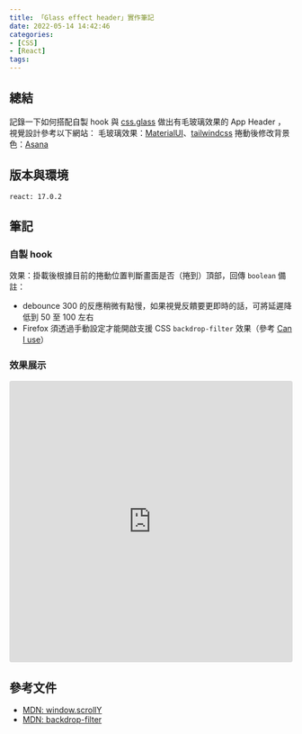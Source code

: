 ```yaml
---
title: 「Glass effect header」實作筆記
date: 2022-05-14 14:42:46
categories:
- [CSS]
- [React]
tags:
---
```


## 總結
記錄一下如何搭配自製 hook 與 [css.glass](https://css.glass/) 做出有毛玻璃效果的 App Header ，視覺設計參考以下網站：
毛玻璃效果：[MaterialUI](https://mui.com/)、[tailwindcss](https://tailwindcss.com/docs/installation)
捲動後修改背景色：[Asana](https://asana.com/?noredirect)

## 版本與環境
```
react: 17.0.2
```

## 筆記
### 自製 hook 

<script src="https://gist.github.com/tzynwang/7409c396191607b250274efa9b04fbdd.js"></script>

效果：掛載後根據目前的捲動位置判斷畫面是否（捲到）頂部，回傳 `boolean`
備註：
  - debounce 300 的反應稍微有點慢，如果視覺反饋要更即時的話，可將延遲降低到 50 至 100 左右
  - Firefox 須透過手動設定才能開啟支援 CSS `backdrop-filter` 效果（參考 [Can I use](https://caniuse.com/?search=backdrop-filter)）

### 效果展示

<iframe src="https://codesandbox.io/embed/blue-night-cid40q?fontsize=14&hidenavigation=1&theme=dark"
     style="width:100%; height:500px; border:0; border-radius: 4px; overflow:hidden;"
     title="blue-night-cid40q"
     allow="accelerometer; ambient-light-sensor; camera; encrypted-media; geolocation; gyroscope; hid; microphone; midi; payment; usb; vr; xr-spatial-tracking"
     sandbox="allow-forms allow-modals allow-popups allow-presentation allow-same-origin allow-scripts"
   ></iframe>

## 參考文件
- [MDN: window.scrollY](https://developer.mozilla.org/en-US/docs/Web/API/Window/scrollY)
- [MDN: backdrop-filter](https://developer.mozilla.org/en-US/docs/Web/CSS/backdrop-filter)